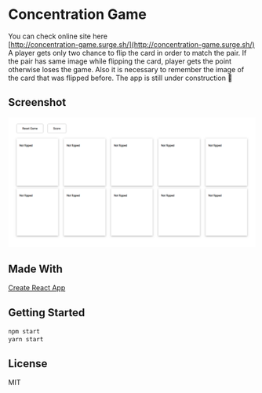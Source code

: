 # Concentration Game
You can check online site here
<br/>
[http://concentration-game.surge.sh/](http://concentration-game.surge.sh/)
<br />
A player gets only two chance to flip the card in order to match the pair.
If the pair has same image while flipping the card, 
player gets the point otherwise loses the game. Also it is necessary to 
remember the image of the card that was flipped before.
The app is still under construction 🚧
## Screenshot
![screenshot](screenshot.jpg)
## Made With
[Create React App](https://github.com/facebook/create-react-app)
## Getting Started
```
npm start 
yarn start

```
## License
MIT 
